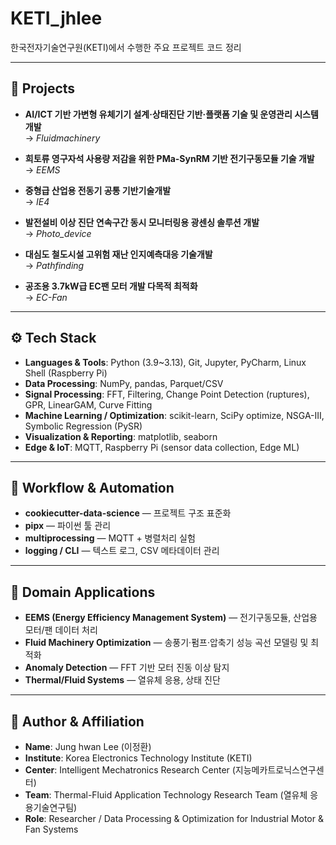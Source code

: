 # KETI_jhlee

한국전자기술연구원(KETI)에서 수행한 주요 프로젝트 코드 정리

---

## 📌 Projects

- **AI/ICT 기반 가변형 유체기기 설계·상태진단 기반·플랫폼 기술 및 운영관리 시스템 개발**  
  → *Fluidmachinery*

- **희토류 영구자석 사용량 저감을 위한 PMa-SynRM 기반 전기구동모듈 기술 개발**  
  → *EEMS*

- **중형급 산업용 전동기 공통 기반기술개발**  
  → *IE4*

- **발전설비 이상 진단 연속구간 동시 모니터링용 광센싱 솔루션 개발**  
  → *Photo_device*

- **대심도 철도시설 고위험 재난 인지예측대응 기술개발**  
  → *Pathfinding*

- **공조용 3.7kW급 EC팬 모터 개발 다목적 최적화**  
  → *EC-Fan*

---
## ⚙️ Tech Stack
- **Languages & Tools**: Python (3.9~3.13), Git, Jupyter, PyCharm, Linux Shell (Raspberry Pi)  
- **Data Processing**: NumPy, pandas, Parquet/CSV  
- **Signal Processing**: FFT, Filtering, Change Point Detection (ruptures), GPR, LinearGAM, Curve Fitting  
- **Machine Learning / Optimization**: scikit-learn, SciPy optimize, NSGA-III, Symbolic Regression (PySR)  
- **Visualization & Reporting**: matplotlib, seaborn  
- **Edge & IoT**: MQTT, Raspberry Pi (sensor data collection, Edge ML)  

---

## 🔹 Workflow & Automation
- **cookiecutter-data-science** — 프로젝트 구조 표준화  
- **pipx** — 파이썬 툴 관리  
- **multiprocessing** — MQTT + 병렬처리 실험  
- **logging / CLI** — 텍스트 로그, CSV 메타데이터 관리  

---

## 🔹 Domain Applications
- **EEMS (Energy Efficiency Management System)** — 전기구동모듈, 산업용 모터/팬 데이터 처리  
- **Fluid Machinery Optimization** — 송풍기·펌프·압축기 성능 곡선 모델링 및 최적화  
- **Anomaly Detection** — FFT 기반 모터 진동 이상 탐지  
- **Thermal/Fluid Systems** — 열유체 응용, 상태 진단  

---

## 👤 Author & Affiliation
- **Name**: Jung hwan Lee (이정환)  
- **Institute**: Korea Electronics Technology Institute (KETI)  
- **Center**: Intelligent Mechatronics Research Center (지능메카트로닉스연구센터)  
- **Team**: Thermal-Fluid Application Technology Research Team (열유체 응용기술연구팀)  
- **Role**: Researcher / Data Processing & Optimization for Industrial Motor & Fan Systems
